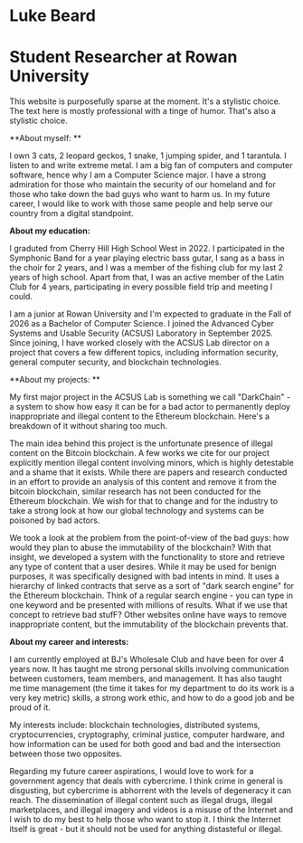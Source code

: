 # Luke Beard
# Student Researcher at Rowan University

This website is purposefully sparse at the moment. It's a stylistic choice. The text here is mostly professional with a tinge of humor. That's also a stylistic choice.

**About myself: **

I own 3 cats, 2 leopard geckos, 1 snake, 1 jumping spider, and 1 tarantula. I listen to and write extreme metal. I am a big fan of computers and computer software, hence why I am a Computer Science major. I have a strong admiration for those who maintain the security of our homeland and for those who take down the bad guys who want to harm us. In my future career, I would like to work with those same people and help serve our country from a digital standpoint.

**About my education:**

I graduted from Cherry Hill High School West in 2022. I participated in the Symphonic Band for a year playing electric bass gutar, I sang as a bass in the choir for 2 years, and I was a member of the fishing club for my last 2 years of high school. Apart from that, I was an active member of the Latin Club for 4 years, participating in every possible field trip and meeting I could. 

I am a junior at Rowan University and I'm expected to graduate in the Fall of 2026 as a Bachelor of Computer Science. I joined the Advanced Cyber Systems and Usable Security (ACSUS) Laboratory in September 2025. Since joining, I have worked closely with the ACSUS Lab director on a project that covers a few different topics, including information security, general computer security, and blockchain technologies.

**About my projects: **

My first major project in the ACSUS Lab is something we call "DarkChain" - a system to show how easy it can be for a bad actor to permanently deploy inappropriate and illegal content to the Ethereum blockchain. Here's a breakdown of it without sharing too much. 

The main idea behind this project is the unfortunate presence of illegal content on the Bitcoin blockchain. A few works we cite for our project explicitly mention illegal content involving minors, which is highly detestable and a shame that it exists. While there are papers and research conducted in an effort to provide an analysis of this content and remove it from the bitcoin blockchain, similar research has not been conducted for the Ethereum blockchain. We wish for that to change and for the industry to take a strong look at how our global technology and systems can be poisoned by bad actors.

We took a look at the problem from the point-of-view of the bad guys: how would they plan to abuse the immutability of the blockchain? With that insight, we developed a system with the functionality to store and retrieve any type of content that a user desires. While it may be used for benign purposes, it was specifically designed with bad intents in mind. It uses a hierarchy of linked contracts that serve as a sort of "dark search engine" for the Ethereum blockchain. Think of a regular search engine - you can type in one keyword and be presented with millions of results. What if we use that concept to retrieve bad stufF? Other websites online have ways to remove inappropriate content, but the immutability of the blockchain prevents that. 

**About my career and interests:**

I am currently employed at BJ's Wholesale Club and have been for over 4 years now. It has taught me strong personal skills involving communication between customers, team members, and management. It has also taught me time management (the time it takes for my department to do its work is a very key metric) skills, a strong work ethic, and how to do a good job and be proud of it.

My interests include: blockchain technologies, distributed systems, cryptocurrencies, cryptography, criminal justice, computer hardware, and how information can be used for both good and bad and the intersection between those two opposites. 

Regarding my future career aspirations, I would love to work for a government agency that deals with cybercrime. I think crime in general is disgusting, but cybercrime is abhorrent with the levels of degeneracy it can reach. The dissemination of illegal content such as illegal drugs, illegal marketplaces, and illegal imagery and videos is a misuse of the Internet and I wish to do my best to help those who want to stop it. I think the Internet itself is great - but it should not be used for anything distasteful or illegal. 


